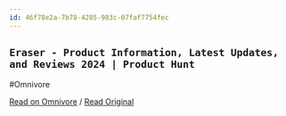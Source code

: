 ```yaml
---
id: 46f78e2a-7b78-4285-983c-07faf7754fec
---
```


## `Eraser - Product Information, Latest Updates, and Reviews 2024 | Product Hunt`
#Omnivore

[Read on Omnivore](https://omnivore.app/me/eraser-product-information-latest-updates-and-reviews-2024-produ-18fe19a38fe) / [Read Original](https://www.producthunt.com/products/eraser-2)


